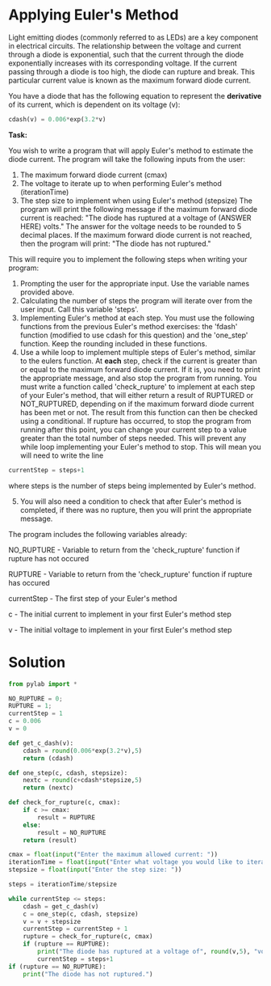 # Applying Euler's Method

Light emitting diodes (commonly referred to as LEDs) are a key component in electrical circuits. The relationship between the voltage and current through a diode is exponential, such that the current through the diode exponentially increases with its corresponding voltage. If the current passing through a diode is too high, the diode can rupture and break. This particular current value is known as the maximum forward diode current.

You have a diode that has the following equation to represent the **derivative** of its current, which is dependent on its voltage (v):
```python
cdash(v) = 0.006*exp(3.2*v)
```

**Task:**

You wish to write a program that will apply Euler's method to estimate the diode current. The program will take the following inputs from the user:
1. The maximum forward diode current (cmax)
2. The voltage to iterate up to when performing Euler's method (iterationTime)
3. The step size to implement when using Euler's method (stepsize)
The program will print the following message if the maximum forward diode current is reached:
"The diode has ruptured at a voltage of (ANSWER HERE) volts."
The answer for the voltage needs to be rounded to 5 decimal places. If the maximum forward diode current is not reached, then the program will print:
"The diode has not ruptured."

This will require you to implement the following steps when writing your program:
1. Prompting the user for the appropriate input. Use the variable names provided above.
2. Calculating the number of steps the program will iterate over from the user input. Call this variable 'steps'.
3. Implementing Euler's method at each step. You must use the following functions from the previous Euler's method exercises: the 'fdash' function (modified to use cdash for this question) and the 'one_step' function. Keep the rounding included in these functions.
4. Use a while loop to implement multiple steps of Euler's method, similar to the eulers function. At **each** step, check if the current is greater than or equal to the maximum forward diode current. If it is, you need to print the appropriate message, and also stop the program from running. You must write a function called 'check_rupture' 
to implement at each step of your Euler's method, that will either return a result of RUPTURED or NOT_RUPTURED, depending on if the maximum forward diode current has been met or not. The result from this function 
can then be checked using a conditional. If rupture has occurred, to stop the program from running after this point, 
you can change your current step to a value greater than the total number of steps needed. This will prevent any while loop implementing your Euler's method to stop. This will mean you will need to write the line
```python
currentStep = steps+1
```
where steps is the number of steps being implemented by Euler's method. 

5. You will also need a condition to check that after Euler's method is completed, if there was no rupture, then you will print the appropriate message.

The program includes the following variables already:

NO_RUPTURE - Variable to return from the 'check_rupture' function if rupture has not occured

RUPTURE - Variable to return from the 'check_rupture' function if rupture has occured

currentStep - The first step of your Euler's method

c - The initial current to implement in your first Euler's method step

v - The initial voltage to implement in your first Euler's method step

# Solution
```python
from pylab import *

NO_RUPTURE = 0;
RUPTURE = 1;
currentStep = 1
c = 0.006
v = 0

def get_c_dash(v):
    cdash = round(0.006*exp(3.2*v),5)
    return (cdash)

def one_step(c, cdash, stepsize):
    nextc = round(c+cdash*stepsize,5)
    return (nextc)

def check_for_rupture(c, cmax):
    if c >= cmax:
        result = RUPTURE
    else:
        result = NO_RUPTURE
    return (result)

cmax = float(input("Enter the maximum allowed current: "))
iterationTime = float(input("Enter what voltage you would like to iterate up to: "))
stepsize = float(input("Enter the step size: "))

steps = iterationTime/stepsize

while currentStep <= steps:
    cdash = get_c_dash(v)
    c = one_step(c, cdash, stepsize)
    v = v + stepsize
    currentStep = currentStep + 1
    rupture = check_for_rupture(c, cmax)
    if (rupture == RUPTURE):
        print("The diode has ruptured at a voltage of", round(v,5), "volts.")
        currentStep = steps+1
if (rupture == NO_RUPTURE):
    print("The diode has not ruptured.")
